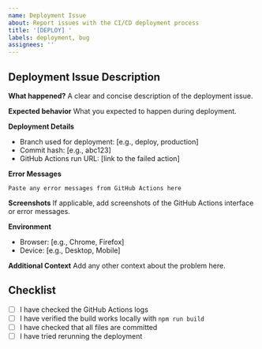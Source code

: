 ```yaml
---
name: Deployment Issue
about: Report issues with the CI/CD deployment process
title: '[DEPLOY] '
labels: deployment, bug
assignees: ''
---
```


## Deployment Issue Description

**What happened?**
A clear and concise description of the deployment issue.

**Expected behavior**
What you expected to happen during deployment.

**Deployment Details**
- Branch used for deployment: [e.g., deploy, production]
- Commit hash: [e.g., abc123]
- GitHub Actions run URL: [link to the failed action]

**Error Messages**
```
Paste any error messages from GitHub Actions here
```

**Screenshots**
If applicable, add screenshots of the GitHub Actions interface or error messages.

**Environment**
- Browser: [e.g., Chrome, Firefox]
- Device: [e.g., Desktop, Mobile]

**Additional Context**
Add any other context about the problem here.

## Checklist
- [ ] I have checked the GitHub Actions logs
- [ ] I have verified the build works locally with `npm run build`
- [ ] I have checked that all files are committed
- [ ] I have tried rerunning the deployment
